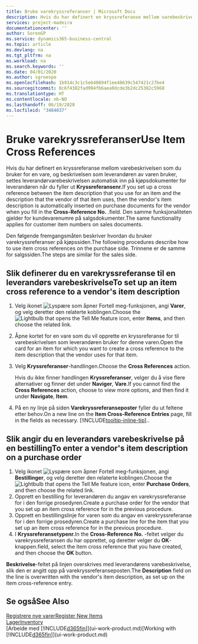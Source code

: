 ```yaml
---
title: Bruke varekryssreferanser | Microsoft Docs
description: Hvis du har definert en kryssreferanse mellom varebeskrivelsen som du bruker for en vare, og beskrivelsen som leverandøren av varen bruker, settes leverandørvarebeskrivelsen automatisk inn på kjøpsdokumenter for leverandøren når du fyller ut **Kryssreferansenr.** .
services: project-madeira
documentationcenter: ''
author: SorenGP
ms.service: dynamics365-business-central
ms.topic: article
ms.devlang: na
ms.tgt_pltfrm: na
ms.workload: na
ms.search.keywords: ''
ms.date: 04/01/2020
ms.author: sgroespe
ms.openlocfilehash: 1b914c3c1c5e640894f1ee48639c547421c27be4
ms.sourcegitcommit: 0c6f4382fad994fb6aea9dcde3b2dc25382c5968
ms.translationtype: HT
ms.contentlocale: nb-NO
ms.lasthandoff: 06/19/2020
ms.locfileid: "3484037"
---
```

# <a name="use-item-cross-references"></a><span data-ttu-id="d79f2-104">Bruke varekryssreferanser</span><span class="sxs-lookup"><span data-stu-id="d79f2-104">Use Item Cross References</span></span>
<span data-ttu-id="d79f2-105">Hvis du har definert en kryssreferanse mellom varebeskrivelsen som du bruker for en vare, og beskrivelsen som leverandøren av varen bruker, settes leverandørvarebeskrivelsen automatisk inn på kjøpsdokumenter for leverandøren når du fyller ut **Kryssreferansenr.**</span><span class="sxs-lookup"><span data-stu-id="d79f2-105">If you set up a cross reference between the item description that you use for an item and the description that the vendor of that item uses, then the vendor's item description is automatically inserted on purchase documents for the vendor when you fill in the **Cross-Reference No.**</span></span> <span data-ttu-id="d79f2-106">.</span><span class="sxs-lookup"><span data-stu-id="d79f2-106">field.</span></span> <span data-ttu-id="d79f2-107">Den samme funksjonaliteten gjelder for kundevarenumre på salgsdokumenter.</span><span class="sxs-lookup"><span data-stu-id="d79f2-107">The same functionality applies for customer item numbers on sales documents.</span></span>

<span data-ttu-id="d79f2-108">Den følgende fremgangsmåten beskriver hvordan du bruker varekryssreferanser på kjøpssiden.</span><span class="sxs-lookup"><span data-stu-id="d79f2-108">The following procedures describe how to use item cross references on the purchase side.</span></span> <span data-ttu-id="d79f2-109">Trinnene er de samme for salgssiden.</span><span class="sxs-lookup"><span data-stu-id="d79f2-109">The steps are similar for the sales side.</span></span>

## <a name="to-set-up-an-item-cross-reference-to-a-vendors-item-description"></a><span data-ttu-id="d79f2-110">Slik definerer du en varekryssreferanse til en leverandørs varebeskrivelse</span><span class="sxs-lookup"><span data-stu-id="d79f2-110">To set up an item cross reference to a vendor's item description</span></span>

1. <span data-ttu-id="d79f2-111">Velg ikonet ![Lyspære som åpner Fortell meg-funksjonen](media/ui-search/search_small.png "Fortell hva du vil gjøre"), angi **Varer**, og velg deretter den relaterte koblingen.</span><span class="sxs-lookup"><span data-stu-id="d79f2-111">Choose the ![Lightbulb that opens the Tell Me feature](media/ui-search/search_small.png "Tell me what you want to do") icon, enter **Items**, and then choose the related link.</span></span>
2. <span data-ttu-id="d79f2-112">Åpne kortet for en vare som du vil opprette en kryssreferanse for til varebeskrivelsen som leverandøren bruker for denne varen.</span><span class="sxs-lookup"><span data-stu-id="d79f2-112">Open the card for an item for which you want to create a cross reference to the item description that the vendor uses for that item.</span></span>
3. <span data-ttu-id="d79f2-113">Velg **Kryssreferanser**-handlingen.</span><span class="sxs-lookup"><span data-stu-id="d79f2-113">Choose the **Cross References** action.</span></span>

     <span data-ttu-id="d79f2-114">Hvis du ikke finner handlingen **Kryssreferanser**, velger du å vise flere alternativer og finner det under **Naviger**, **Vare**.</span><span class="sxs-lookup"><span data-stu-id="d79f2-114">If you cannot find the **Cross References** action, choose to view more options, and then find it under **Navigate**, **Item**.</span></span>
  
4. <span data-ttu-id="d79f2-115">På en ny linje på siden **Varekryssreferanseposter** fyller du ut feltene etter behov.</span><span class="sxs-lookup"><span data-stu-id="d79f2-115">On a new line on the **Item Cross-Reference Entries** page, fill in the fields as necessary.</span></span> [!INCLUDE[tooltip-inline-tip](includes/tooltip-inline-tip_md.md)]<span data-ttu-id="d79f2-116">.</span><span class="sxs-lookup"><span data-stu-id="d79f2-116">.</span></span>

## <a name="to-enter-a-vendors-item-description-on-a-purchase-order"></a><span data-ttu-id="d79f2-117">Slik angir du en leverandørs varebeskrivelse på en bestilling</span><span class="sxs-lookup"><span data-stu-id="d79f2-117">To enter a vendor's item description on a purchase order</span></span>

1. <span data-ttu-id="d79f2-118">Velg ikonet ![Lyspære som åpner Fortell meg-funksjonen](media/ui-search/search_small.png "Fortell hva du vil gjøre"), angi **Bestillinger**, og velg deretter den relaterte koblingen.</span><span class="sxs-lookup"><span data-stu-id="d79f2-118">Choose the ![Lightbulb that opens the Tell Me feature](media/ui-search/search_small.png "Tell me what you want to do") icon, enter **Purchase Orders**, and then choose the related link.</span></span>
2. <span data-ttu-id="d79f2-119">Opprett en bestilling for leverandøren du angav en varekryssreferanse for i den forrige prosedyren.</span><span class="sxs-lookup"><span data-stu-id="d79f2-119">Create a purchase order for the vendor that you set up an item cross reference for in the previous procedure.</span></span>
3. <span data-ttu-id="d79f2-120">Opprett en bestillingslinje for varen som du angav en varekryssreferanse for i den forrige prosedyren.</span><span class="sxs-lookup"><span data-stu-id="d79f2-120">Create a purchase line for the item that you set up an item cross reference for in the previous procedure.</span></span>
4. <span data-ttu-id="d79f2-121">I **Kryssreferansetypenr.**</span><span class="sxs-lookup"><span data-stu-id="d79f2-121">In the **Cross-Reference No.**</span></span> <span data-ttu-id="d79f2-122">-feltet velger du varekryssreferansen du har opprettet, og deretter velger du **OK**-knappen.</span><span class="sxs-lookup"><span data-stu-id="d79f2-122">field, select the item cross reference that you have created, and then choose the **OK** button.</span></span>

<span data-ttu-id="d79f2-123">**Beskrivelse**-feltet på linjen overskrives med leverandørens varebeskrivelse, slik den er angitt opp på varekryssreferanseposten.</span><span class="sxs-lookup"><span data-stu-id="d79f2-123">The **Description** field on the line is overwritten with the vendor's item description, as set up on the item cross-reference entry.</span></span>

## <a name="see-also"></a><span data-ttu-id="d79f2-124">Se også</span><span class="sxs-lookup"><span data-stu-id="d79f2-124">See Also</span></span>
[<span data-ttu-id="d79f2-125">Registrere nye varer</span><span class="sxs-lookup"><span data-stu-id="d79f2-125">Register New Items</span></span>](inventory-how-register-new-items.md)  
[<span data-ttu-id="d79f2-126">Lager</span><span class="sxs-lookup"><span data-stu-id="d79f2-126">Inventory</span></span>](inventory-manage-inventory.md)  
<span data-ttu-id="d79f2-127">[Arbeide med [!INCLUDE[d365fin](includes/d365fin_md.md)]](ui-work-product.md)</span><span class="sxs-lookup"><span data-stu-id="d79f2-127">[Working with [!INCLUDE[d365fin](includes/d365fin_md.md)]](ui-work-product.md)</span></span>
